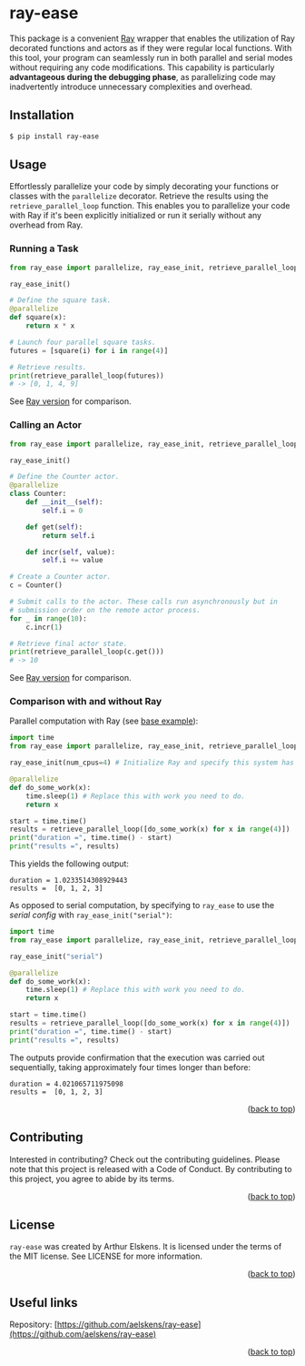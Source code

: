 # ray-ease

This package is a convenient [Ray](https://www.ray.io) wrapper that enables the utilization of Ray decorated functions and actors as if they were regular local functions. With this tool, your program can seamlessly run in both parallel and serial modes without requiring any code modifications. This capability is particularly **advantageous during the debugging phase**, as parallelizing code may inadvertently introduce unnecessary complexities and overhead.

## Installation

```bash
$ pip install ray-ease
```

## Usage

Effortlessly parallelize your code by simply decorating your functions or classes with the `parallelize` decorator. Retrieve the results using the `retrieve_parallel_loop` function. This enables you to parallelize your code with Ray if it's been explicitly initialized or run it serially without any overhead from Ray.

### Running a Task

```Python
from ray_ease import parallelize, ray_ease_init, retrieve_parallel_loop

ray_ease_init()

# Define the square task.
@parallelize
def square(x):
    return x * x

# Launch four parallel square tasks.
futures = [square(i) for i in range(4)]

# Retrieve results.
print(retrieve_parallel_loop(futures))
# -> [0, 1, 4, 9]
```

See [Ray version](https://docs.ray.io/en/latest/ray-core/walkthrough.html#running-a-task) for comparison.

### Calling an Actor

```Python
from ray_ease import parallelize, ray_ease_init, retrieve_parallel_loop

ray_ease_init()

# Define the Counter actor.
@parallelize
class Counter:
    def __init__(self):
        self.i = 0

    def get(self):
        return self.i

    def incr(self, value):
        self.i += value

# Create a Counter actor.
c = Counter()

# Submit calls to the actor. These calls run asynchronously but in
# submission order on the remote actor process.
for _ in range(10):
    c.incr(1)

# Retrieve final actor state.
print(retrieve_parallel_loop(c.get()))
# -> 10
```

See [Ray version](https://docs.ray.io/en/latest/ray-core/walkthrough.html#calling-an-actor) for comparison.

### Comparison with and without Ray

Parallel computation with Ray (see [base example](https://docs.ray.io/en/latest/ray-core/tips-for-first-time.html#tip-1-delay-ray-get)):

```Python
import time
from ray_ease import parallelize, ray_ease_init, retrieve_parallel_loop

ray_ease_init(num_cpus=4) # Initialize Ray and specify this system has 4 CPUs.

@parallelize
def do_some_work(x):
    time.sleep(1) # Replace this with work you need to do.
    return x

start = time.time()
results = retrieve_parallel_loop([do_some_work(x) for x in range(4)])
print("duration =", time.time() - start)
print("results =", results)
```

This yields the following output:

```
duration = 1.0233514308929443
results =  [0, 1, 2, 3]
```

As opposed to serial computation, by specifying to `ray_ease` to use the *serial config* with `ray_ease_init("serial")`:

```Python
import time
from ray_ease import parallelize, ray_ease_init, retrieve_parallel_loop

ray_ease_init("serial")

@parallelize
def do_some_work(x):
    time.sleep(1) # Replace this with work you need to do.
    return x

start = time.time()
results = retrieve_parallel_loop([do_some_work(x) for x in range(4)])
print("duration =", time.time() - start)
print("results =", results)
```

The outputs provide confirmation that the execution was carried out sequentially, taking approximately four times longer than before:

```
duration = 4.021065711975098
results =  [0, 1, 2, 3]
```

<p align="right">(<a href="#ray-ease">back to top</a>)</p>

## Contributing

Interested in contributing? Check out the contributing guidelines. Please note that this project is released with a Code of Conduct. By contributing to this project, you agree to abide by its terms.

<p align="right">(<a href="#ray-ease">back to top</a>)</p>

## License

`ray-ease` was created by Arthur Elskens. It is licensed under the terms of the MIT license. See LICENSE for more information.

<p align="right">(<a href="#ray-ease">back to top</a>)</p>

## Useful links

Repository: [https://github.com/aelskens/ray-ease](https://github.com/aelskens/ray-ease)

<p align="right">(<a href="#ray-ease">back to top</a>)</p>